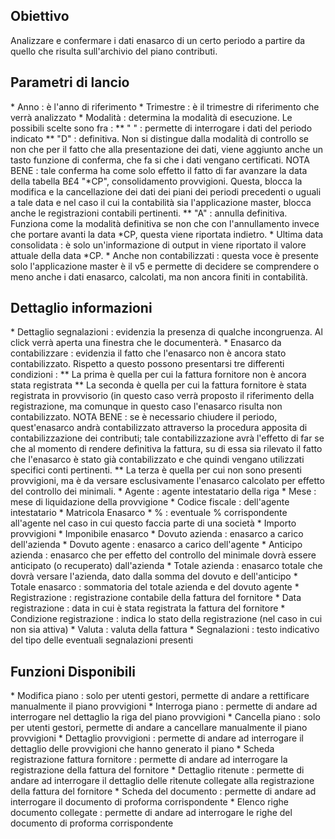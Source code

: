 ## Obiettivo
Analizzare e confermare i dati enasarco di un certo periodo a partire da quello che risulta sull'archivio del piano contributi.

## Parametri di lancio
\* Anno :  è l'anno di riferimento
\* Trimestre :  è il trimestre di riferimento che verrà analizzato
\* Modalità :  determina la modalità di esecuzione. Le possibili scelte sono fra : 
\*\* " "  :  permette di interrogare i dati del periodo indicato
\*\* "D"  :  definitiva. Non si distingue dalla modalità di controllo se non che per il fatto che alla presentazione dei dati, viene aggiunto anche un tasto funzione di conferma, che fa si che i dati vengano certificati. NOTA BENE :  tale conferma ha come solo effetto il fatto di far avanzare la data della tabella B£4 "\*CP", consolidamento provvigioni. Questa, blocca la modifica e la cancellazione dei dati dei piani dei periodi precedenti o uguali a tale data e nel caso il cui la contabilità sia l'applicazione master, blocca anche le registrazioni contabili pertinenti.
\*\* "A"  :  annulla definitiva. Funziona come la modalità definitiva se non che con l'annullamento invece che portare avanti la data \*CP, questa viene riportata indietro.
\* Ultima data consolidata :  è solo un'informazione di output in viene riportato il valore attuale della data \*CP.
\* Anche non contabilizzati :  questa voce è presente solo l'applicazione master è il v5 e permette di decidere se comprendere o meno anche i dati enasarco, calcolati, ma non ancora finiti in contabilità.

## Dettaglio informazioni
\* Dettaglio segnalazioni :  evidenzia la presenza di qualche incongruenza. Al click verrà aperta una finestra che le documenterà.
\* Enasarco da contabilizzare :  evidenzia il fatto che l'enasarco non è ancora stato contabilizzato. Rispetto a questo possono presentarsi tre differenti condizioni : 
\*\* La prima è quella per cui la fattura fornitore non è ancora stata registrata
\*\* La seconda è quella per cui la fattura fornitore è stata registrata in provvisorio (in questo caso verrà proposto il riferimento della registrazione, ma comunque in questo caso l'enasarco risulta non contabilizzato. NOTA BENE :  se è necessario chiudere il periodo, quest'enasarco andrà contabilizzato attraverso la procedura apposita di contabilizzazione dei contributi; tale contabilizzazione avrà l'effetto di far se che al momento di rendere definitiva la fattura, su di essa sia rilevato il fatto che l'enasarco è stato già contabilizzato e che quindi vengano utilizzati specifici conti pertinenti.
\*\* La terza è quella per cui non sono presenti provvigioni, ma è da versare esclusivamente l'enasarco calcolato per effetto del controllo dei minimali.
\* Agente :  agente intestatario della riga
\* Mese :  mese di liquidazione della provvigione
\* Codice fiscale :  dell'agente intestatario
\* Matricola Enasarco
\* % :  eventuale % corrispondente all'agente nel caso in cui questo faccia parte di una società
\* Importo provvigioni
\* Imponibile enasarco
\* Dovuto azienda :  enasarco a carico dell'azienda
\* Dovuto agente :  enasarco a carico dell'agente
\* Anticipo azienda :  enasarco che per effetto del controllo del minimale dovrà essere anticipato (o recuperato) dall'azienda
\* Totale azienda :  enasarco totale che dovrà versare l'azienda, dato dalla somma del dovuto e dell'anticipo
\* Totale enasarco :  sommatoria del totale azienda e del dovuto agente
\* Registrazione :  registrazione contabile della fattura del fornitore
\* Data registrazione :  data in cui è stata registrata la fattura del fornitore
\* Condizione registrazione :  indica lo stato della registrazione (nel caso in cui non sia attiva)
\* Valuta :  valuta della fattura
\* Segnalazioni :  testo indicativo del tipo delle eventuali segnalazioni presenti

## Funzioni Disponibili
\* Modifica piano :  solo per utenti gestori, permette di andare a rettificare manualmente il piano provvigioni
\* Interroga piano :  permette di andare ad interrogare nel dettaglio la riga del piano provvigioni
\* Cancella piano :  solo per utenti gestori, permette di andare a cancellare manualmente il piano provvigioni
\* Dettaglio provvigioni :  permette di andare ad interrogare il dettaglio delle provvigioni che hanno generato il piano
\* Scheda registrazione fattura fornitore :  permette di andare ad interrogare la registrazione della fattura del fornitore
\* Dettaglio ritenute :  permette di andare ad interrogare il dettaglio delle ritenute collegate alla registrazione della fattura del fornitore
\* Scheda del documento :  permette di andare ad interrogare il documento di proforma corrispondente
\* Elenco righe documento collegate :  permette di andare ad interrogare le righe del documento di proforma corrispondente

